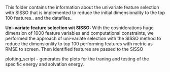 This folder contains the information about the univariate feature selection with SISSO that is implemented to reduce the initial dimensionality to the top 100 features.. and the datafiles..

<b>Uni-variate feature selection wit SISSO:</b>
With the cosniderations huge dimension of 1000 feature variables and computational constraints, we performed the approach of uni-variate selection with the SISSO method to reduce the dimensionlity to top 100 performing features with metric as RMSE to screen. Then identified features are passed to the SISSO 


plotting_script - generates the plots for the traning and testing of the specific energy and solvation energy.
